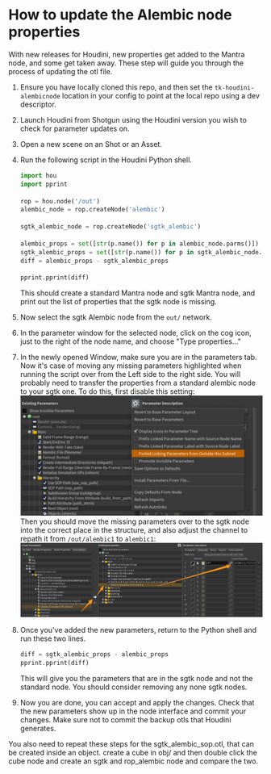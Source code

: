 # How to update the Alembic node properties

With new releases for Houdini, new properties get added to the Mantra node, and some get taken away.
These step will guide you through the process of updating the otl file.

1. Ensure you have locally cloned this repo, and then set the `tk-houdini-alembicnode` location in your config to point at the local repo using a dev descriptor.

2. Launch Houdini from Shotgun using the Houdini version you wish to check for parameter updates on.

3. Open a new scene on an Shot or an Asset.

4. Run the following script in the Houdini Python shell.
    ```python
    import hou
    import pprint

    rop = hou.node('/out')
    alembic_node = rop.createNode('alembic')

    sgtk_alembic_node = rop.createNode('sgtk_alembic')

    alembic_props = set([str(p.name()) for p in alembic_node.parms()])
    sgtk_alembic_props = set([str(p.name()) for p in sgtk_alembic_node.parms()])
    diff = alembic_props - sgtk_alembic_props

    pprint.pprint(diff)
    ```
    This should create a standard Mantra node and sgtk Mantra node, and print out the list of properties that the sgtk node is missing.

5. Now select the sgtk Alembic node from the `out/` network.

6. In the parameter window for the selected node, click on the cog icon, just to the right of the node name, and choose "Type properties..."

7. In the newly opened Window, make sure you are in the parameters tab. Now it's case of moving any missing parameters
highlighted when running the script over from the Left side to the right side. You will probably need to transfer the properties from a standard alembic node to your sgtk one. To do this, first disable this setting:
![](forbid_linking.png)
Then you should move the missing parameters over to the sgtk node into the correct place in the structure, and also adjust the channel to repath it from `/out/alembic1` to `alembic1`:
![](move_parameter.png)

8. Once you've added the new parameters, return to the Python shell and run these two lines.
    ```python
    diff = sgtk_alembic_props - alembic_props
    pprint.pprint(diff)
    ```
    This will give you the parameters that are in the sgtk node and not the standard node. You should consider removing any none sgtk nodes.

9. Now you are done, you can accept and apply the changes. Check that the new parameters show up in the node interface and commit your changes. Make sure not to commit the backup otls that Houdini generates.

You also need to repeat these steps for the sgtk_alembic_sop.otl, that can be created inside an object.
create a cube in obj/ and then double click the cube node and create an sgtk and rop_alembic node and compare the two.
